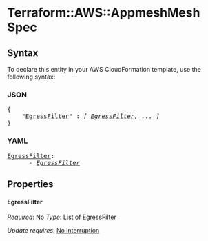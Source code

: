 # Terraform::AWS::AppmeshMesh Spec

## Syntax

To declare this entity in your AWS CloudFormation template, use the following syntax:

### JSON

<pre>
{
    "<a href="#egressfilter" title="EgressFilter">EgressFilter</a>" : <i>[ <a href="spec-egressfilter.md">EgressFilter</a>, ... ]</i>
}
</pre>

### YAML

<pre>
<a href="#egressfilter" title="EgressFilter">EgressFilter</a>: <i>
      - <a href="spec-egressfilter.md">EgressFilter</a></i>
</pre>

## Properties

#### EgressFilter

_Required_: No
_Type_: List of <a href="spec-egressfilter.md">EgressFilter</a>

_Update requires_: [No interruption](https://docs.aws.amazon.com/AWSCloudFormation/latest/UserGuide/using-cfn-updating-stacks-update-behaviors.html#update-no-interrupt)

